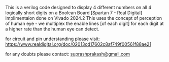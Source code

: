This is a verilog code designed to display 4 different numbers on all 4 logically short digits on a Boolean Board [Spartan 7 - Real Digital]
Implimentaion done on Vivado 2024.2
This uses the concept of perception of human eye - we multiplex the enable lines [of each digit] for each digit at a higher rate than the human eye can detect.

for circuit and pin understanding please visit:
https://www.realdigital.org/doc/02013cd17602c8af749f00561f88ae21

for any doubts please contact:
suprashprakash@gmail.com
